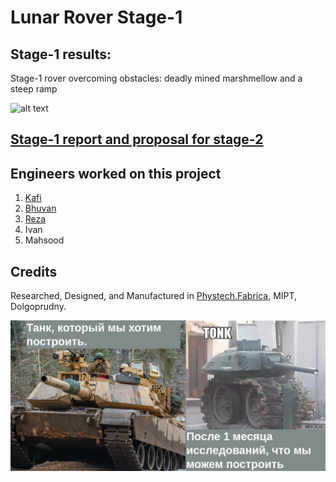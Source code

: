 # Lunar Rover Stage-1

## Stage-1 results:

Stage-1 rover overcoming obstacles: deadly mined marshmellow and a steep ramp

![alt text](https://github.com/bluekafi/mini_tank/blob/main/images/Stage1success.gif)

## [Stage-1 report and proposal for stage-2](https://docs.google.com/presentation/d/1GCg_ZpBzjXqQRJGD44pOcS2Mnuq36vip1iQy7uBlMOk/edit?usp=sharing)

## Engineers worked on this project

1. [Kafi](https://github.com/bluekafi)
2. [Bhuvan](https://github.com/Bhuv4nVam5i)
3. [Reza](https://github.com/tesla0101)
4. Ivan
5. Mahsood
 
## Credits
Researched, Designed, and Manufactured in [Phystech.Fabrica](https://miptfab.ru/), MIPT, Dolgoprudny.

![meme-of-tank](https://github.com/bluekafi/mini_tank/blob/main/images/Meme%20of%20tank.png)
